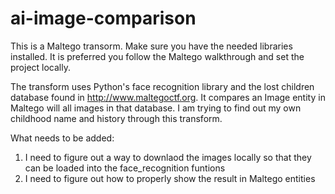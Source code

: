 # ai-image-comparison

This is a Maltego transorm. Make sure you have the needed libraries installed. It is preferred you follow the Maltego walkthrough and set the project locally. 

The transform uses Python's face recognition library and the lost children database found in http://www.maltegoctf.org. It compares an Image entity in Maltego will all images in that database. I am trying to find out my own childhood name and history through this transform.

What needs to be added:
1. I need to figure out a way to downlaod the images locally so that they can be loaded into the face_recognition funtions
2. I need to figure out how to properly show the result in Maltego entities
